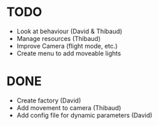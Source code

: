 TODO
====

* Look at behaviour (David & Thibaud)
* Manage resources (Thibaud)
* Improve Camera (flight mode, etc.)
* Create menu to add moveable lights

DONE
====

* Create factory (David)
* Add movement to camera (Thibaud)
* Add config file for dynamic parameters (David)
